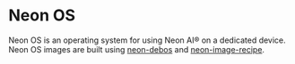 # Neon OS
Neon OS is an operating system for using Neon AI® on a dedicated device. Neon OS
images are built using [neon-debos](https://github.com/NeonGeckoCom/neon_debos)
and [neon-image-recipe](https://github.com/NeonGeckoCom/neon-image-recipe).
